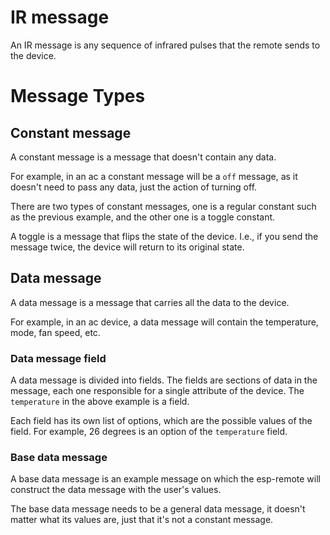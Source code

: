 # IR message
An IR message is any sequence of infrared pulses that the remote sends to the device.

# Message Types
## Constant message
A constant message is a message that doesn't contain any data.

For example, in an ac a constant message will be a `off` message,
as it doesn't need to pass any data, just the action of turning off.

There are two types of constant messages, one is a regular constant such as the previous example,
and the other one is a toggle constant.

A toggle is a message that flips the state of the device.
I.e., if you send the message twice, the device will return to its original state.

## Data message
A data message is a message that carries all the data to the device.

For example, in an ac device, a data message will contain the temperature, mode, fan speed, etc.

### Data message field
A data message is divided into fields.
The fields are sections of data in the message, each one responsible for a single attribute of the device.
The `temperature` in the above example is a field.

Each field has its own list of options, which are the possible values of the field.
For example, 26 degrees is an option of the `temperature` field.

### Base data message
A base data message is an example message
on which the esp-remote will construct the data message with the user's values.

The base data message needs to be a general data message,
it doesn't matter what its values are, just that it's not a constant message.

